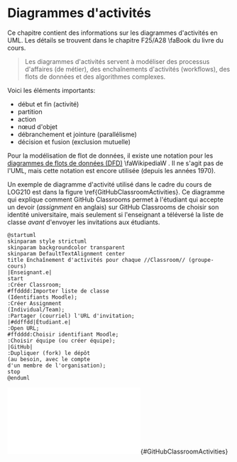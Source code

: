 # Diagrammes d'activités

Ce chapitre contient des informations sur les diagrammes d'activités en UML. Les détails se trouvent dans le chapitre F25/A28&nbsp;\faBook&nbsp;du livre du cours.

> Les diagrammes d'activités servent à modéliser des processus d'affaires (de métier), des enchaînements d'activités (workflows), des flots de données et des algorithmes complexes.

Voici les éléments importants:

- début et fin (activité)
- partition
- action
- nœud d'objet
- débranchement et jointure (parallélisme)
- décision et fusion (exclusion mutuelle)

Pour la modélisation de flot de données, il existe une notation pour les [diagrammes de flots de données (DFD)](https://fr.wikipedia.org/wiki/Diagramme_de_flux_de_donn%C3%A9es)&nbsp;\faWikipediaW&nbsp;. Il ne s'agit pas de l'UML, mais cette notation est encore utilisée (depuis les années 1970). 

Un exemple de diagramme d'activité utilisé dans le cadre du cours de LOG210 est dans la figure&nbsp;\ref{GitHubClassroomActivities}. Ce diagramme qui explique comment GitHub Classrooms permet à l'étudiant qui accepte un devoir (*assignment* en anglais) sur GitHub Classrooms de choisir son identité universitaire, mais seulement si l'enseignant a téléversé la liste de classe *avant* d'envoyer les invitations aux étudiants. 

<!-- ```{#GitHubClassroomActivitiesSource .puml frame=single caption="Code source PlantUML pour la figure&nbsp;\ref{GitHubClassroomActivities}"}
@startuml
skinparam style strictuml
skinparam backgroundcolor transparent
skinparam DefaultTextAlignment center
title Enchaînement d'activités pour chaque //Classroom// (groupe-cours)
|Enseignant.e|
start
:Créer Classroom;
#ffdddd:Importer liste de classe
(Identifiants Moodle);
:Créer Assignment
(Individual/Team);
:Partager (courriel) l'URL d'invitation;
|#ddffdd|Étudiant.e|
:Open URL;
#ffdddd:Choisir identifiant Moodle;
:Choisir équipe (ou créer équipe);
|GitHub|
:Dupliquer (fork) le dépôt
(au besoin, avec le compte
d'un membre de l'organisation);
stop
@enduml
``` -->


```{.plantuml hide-image=true plantuml-filename=build/images/GitHubClassroomActivity.pdf}
@startuml
skinparam style strictuml
skinparam backgroundcolor transparent
skinparam DefaultTextAlignment center
title Enchaînement d'activités pour chaque //Classroom// (groupe-cours)
|Enseignant.e|
start
:Créer Classroom;
#ffdddd:Importer liste de classe
(Identifiants Moodle);
:Créer Assignment
(Individual/Team);
:Partager (courriel) l'URL d'invitation;
|#ddffdd|Étudiant.e|
:Open URL;
#ffdddd:Choisir identifiant Moodle;
:Choisir équipe (ou créer équipe);
|GitHub|
:Dupliquer (fork) le dépôt
(au besoin, avec le compte
d'un membre de l'organisation);
stop
@enduml
```

![Diagramme d'activités pour les activités séquentielles de GitHub Classrooms. [(PlantUML)](http://www.plantuml.com/plantuml/uml/NP91JXmn44NtFaL9B6P62lH-PWCQ420b2eh80JnszL0QkspiCWfINo17cKrMkK5VBDMJ5Y2yyCB_-zVxbY-hs28j1bCFnDaM6w7AQq3T2xbFoiwwmxwanjwba0f8iLnLGfOFhcliRGloYB_aAj2UeyhWTCDYX4IpRzWzsV4Fuqdo2-k4NaZ6OuMSMW5Ldnj2rss3hRMa5BiEbjFaZETE7NLbXXkkgEcMvG87S-fXrjio7h70sxsDEUjxhsjz7tCgYW21gY1u13UPq2pllL9GJvfKuLjAFk1gynPrLUlSGPtibTCt6xf7j75oFUXOkrVVSk8gX645OV7pnrUjHQobh53YZHdEl9z8Xl6tD4ypzVfxHWPrltDkdn9LAa3lL3FKn3IBu_6vKKPOfWRkF-Tyf4p3BSbTssdwTSk1z2MLha_be6HQV3pcyQ-MiGrsM1Fn5x0lw2RDfPW5ZLyqXeXnLqxl51Qfx2rJFLNH0LLIDfV8Nd_7Fm00)](build/images/GitHubClassroomActivity.pdf){#GitHubClassroomActivities}

